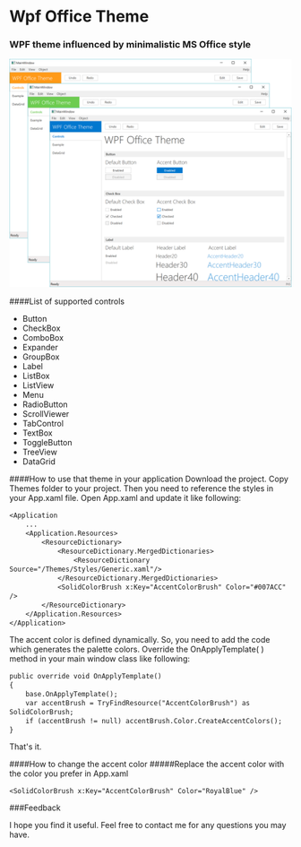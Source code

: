 # Wpf Office Theme

### WPF theme influenced by minimalistic MS Office style

![](Screenshot1.png)

####List of supported controls
- Button
- CheckBox
- ComboBox
- Expander
- GroupBox
- Label
- ListBox
- ListView
- Menu
- RadioButton
- ScrollViewer
- TabControl
- TextBox
- ToggleButton
- TreeView
- DataGrid

####How to use that theme in your application
Download the project. Copy Themes folder to your project. 
Then you need to reference the styles in your App.xaml file. Open App.xaml and update it like following:
```
<Application
	...
	<Application.Resources>
        <ResourceDictionary>
            <ResourceDictionary.MergedDictionaries>
                <ResourceDictionary Source="/Themes/Styles/Generic.xaml"/>
            </ResourceDictionary.MergedDictionaries>
            <SolidColorBrush x:Key="AccentColorBrush" Color="#007ACC" />
        </ResourceDictionary>
    </Application.Resources>
</Application>
```
The accent color is defined dynamically. So, you need to add the code which generates the palette colors. Override the OnApplyTemplate( ) method in your main window class like following:
```
public override void OnApplyTemplate()
{
    base.OnApplyTemplate();
    var accentBrush = TryFindResource("AccentColorBrush") as SolidColorBrush;
    if (accentBrush != null) accentBrush.Color.CreateAccentColors();
}
```
That's it.

####How to change the accent color
#####Replace the accent color with the color you prefer in App.xaml
```
<SolidColorBrush x:Key="AccentColorBrush" Color="RoyalBlue" />
```
###Feedback

I hope you find it useful. Feel free to contact me for any questions you may have.
